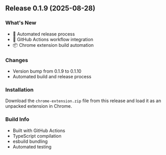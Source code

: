 ## Release 0.1.9 (2025-08-28)

### What's New
- 🚀 Automated release process
- 🔧 GitHub Actions workflow integration
- 📦 Chrome extension build automation

### Changes
- Version bump from 0.1.9 to 0.1.10
- Automated build and release process

### Installation
Download the `chrome-extension.zip` file from this release and load it as an unpacked extension in Chrome.

### Build Info
- Built with GitHub Actions
- TypeScript compilation
- esbuild bundling
- Automated testing